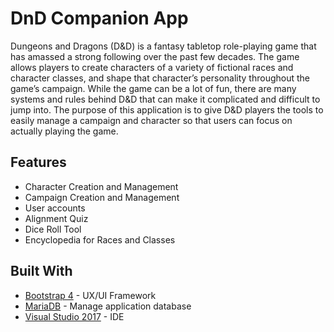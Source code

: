 # DnD Companion App

Dungeons and Dragons (D&D) is a fantasy tabletop role-playing game that has amassed a strong following over the past few decades. The game allows players to create characters of a variety of fictional races and character classes, and shape that character’s personality throughout the game’s campaign. While the game can be a lot of fun, there are many systems and rules behind D&D that can make it complicated and difficult to jump into. The purpose of this application is to give D&D players the tools to easily manage a campaign and character so that users can focus on actually playing the game.

## Features
* Character Creation and Management
* Campaign Creation and Management
* User accounts 
* Alignment Quiz
* Dice Roll Tool
* Encyclopedia for Races and Classes

## Built With
* [Bootstrap 4](https://getbootstrap.com/) - UX/UI Framework
* [MariaDB](https://mariadb.org/) - Manage application database
* [Visual Studio 2017](https://visualstudio.microsoft.com/) - IDE
